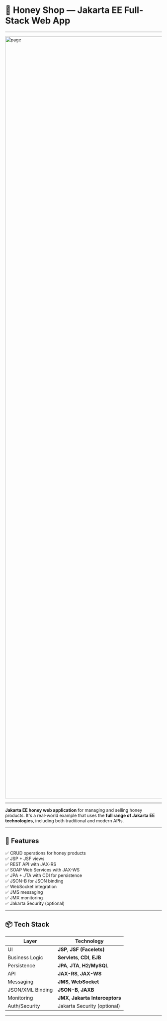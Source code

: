 # 🍯 Honey Shop — Jakarta EE Full-Stack Web App
---

<img width="919" height="2454" alt="page" src="https://github.com/user-attachments/assets/760fe062-2ff1-47e7-93bc-eef617165e03" />

---

**Jakarta EE honey web application** for managing and selling honey products. It's a real-world example that uses the **full range of Jakarta EE technologies**, including both traditional and modern APIs.

---

## 🚀 Features

✅ CRUD operations for honey products  
✅ JSP + JSF views  
✅ REST API with JAX-RS  
✅ SOAP Web Services with JAX-WS  
✅ JPA + JTA with CDI for persistence  
✅ JSON-B for JSON binding  
✅ WebSocket integration  
✅ JMS messaging  
✅ JMX monitoring  
✅ Jakarta Security (optional)

---

## 📦 Tech Stack

| Layer            | Technology                     |
|------------------|--------------------------------|
| UI               | **JSP**, **JSF (Facelets)**    |
| Business Logic   | **Servlets**, **CDI**, **EJB** |
| Persistence      | **JPA**, **JTA**, **H2/MySQL** |
| API              | **JAX-RS**, **JAX-WS**         |
| Messaging        | **JMS**, **WebSocket**         |
| JSON/XML Binding | **JSON-B**, **JAXB**           |
| Monitoring       | **JMX**, **Jakarta Interceptors** |
| Auth/Security    | Jakarta Security (optional)    |

---
